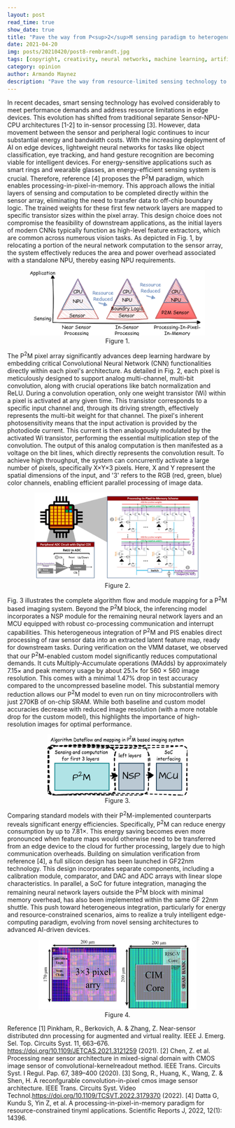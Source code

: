 ```yaml
---
layout: post
read_time: true
show_date: true
title: "Pave the way from P<sup>2</sup>M sensing paradigm to heterogenous SoC design"
date: 2021-04-20
img: posts/20210420/post8-rembrandt.jpg
tags: [copyright, creativity, neural networks, machine learning, artificial intelligence]
category: opinion
author: Armando Maynez
description: "Pave the way from resource-limited sensing technology to heterogenous SoC design"
---
```

In recent decades, smart sensing technology has evolved considerably to meet performance demands and address resource limitations in edge devices. This evolution has shifted from traditional separate Sensor-NPU-CPU architectures [1-2] to in-sensor processing [3]. However, data movement between the sensor and peripheral logic continues to incur substantial energy and bandwidth costs. With the increasing deployment of AI on edge devices, lightweight neural networks for tasks like object classification, eye tracking, and hand gesture recognition are becoming viable for intelligent devices. For energy-sensitive applications such as smart rings and wearable glasses, an energy-efficient sensing system is crucial.
Therefore, reference [4] proposes the P<sup>2</sup>M paradigm, which enables processing-in-pixel-in-memory. This approach allows the initial layers of sensing and computation to be completed directly within the sensor array, eliminating the need to transfer data to off-chip boundary logic. The trained weights for these first few network layers are mapped to specific transistor sizes within the pixel array. This design choice does not compromise the feasibility of downstream applications, as the initial layers of modern CNNs typically function as high-level feature extractors, which are common across numerous vision tasks. As depicted in Fig. 1, by relocating a portion of the neural network computation to the sensor array, the system effectively reduces the area and power overhead associated with a standalone NPU, thereby easing NPU requirements.

<div align="center">
  <img src="https://github.com/echip-from-elab/echip-from-elab.github.io/blob/4b43623669c85fceff6b7f999af56577153d213c/assets/img/posts/20210420/p2m_fig1.png?raw=true" width="400" height="150">
</div>
<center> Figure 1.  </center>

The P<sup>2</sup>M pixel array significantly advances deep learning hardware by embedding critical Convolutional Neural Network (CNN) functionalities directly within each pixel's architecture. As detailed in Fig. 2, each pixel is meticulously designed to support analog multi-channel, multi-bit convolution, along with crucial operations like batch normalization and ReLU. During a convolution operation, only one weight transistor (Wi) within a pixel is activated at any given time. This transistor corresponds to a specific input channel and, through its driving strength, effectively represents the multi-bit weight for that channel. The pixel's inherent photosensitivity means that the input activation is provided by the photodiode current. This current is then analogously modulated by the activated Wi transistor, performing the essential multiplication step of the convolution. The output of this analog computation is then manifested as a voltage on the bit lines, which directly represents the convolution result. To achieve high throughput, the system can concurrently activate a large number of pixels, specifically X×Y×3 pixels. Here, X and Y represent the spatial dimensions of the input, and '3' refers to the RGB (red, green, blue) color channels, enabling efficient parallel processing of image data.

<div align="center">
  <img src="https://github.com/echip-from-elab/echip-from-elab.github.io/blob/4b43623669c85fceff6b7f999af56577153d213c/assets/img/posts/20210420/p2m_arch.png?raw=true" width="380" height="200">
</div>
<center> Figure 2.  </center>

Fig. 3 illustrates the complete algorithm flow and module mapping for a P<sup>2</sup>M based imaging system. Beyond the P<sup>2</sup>M block, the inferencing model incorporates a NSP module for the remaining neural network layers and an MCU equipped with robust co-processing communication and interrupt capabilities. This heterogeneous integration of P<sup>2</sup>M and PIS enables direct processing of raw sensor data into an extracted latent feature map, ready for downstream tasks. During verification on the VMM dataset, we observed that our P<sup>2</sup>M-enabled custom model significantly reduces computational demands. It cuts Multiply-Accumulate operations (MAdds) by approximately 7.15$\times$ and peak memory usage by about 25.1$\times$ for 560 × 560 image resolution. This comes with a minimal 1.47% drop in test accuracy compared to the uncompressed baseline model. This substantial memory reduction allows our P<sup>2</sup>M model to even run on tiny microcontrollers with just 270KB of on-chip SRAM. While both baseline and custom model accuracies decrease with reduced image resolution (with a more notable drop for the custom model), this highlights the importance of high-resolution images for optimal performance.

<div align="center">
  <img src="https://github.com/echip-from-elab/echip-from-elab.github.io/blob/main/assets/img/posts/20210420/dataflow.png?raw=true" width="320" height="140">
</div>
<center> Figure 3.  </center>

Comparing standard models with their P<sup>2</sup>M-implemented counterparts reveals significant energy efficiencies. Specifically, P<sup>2</sup>M can reduce energy consumption by up to 7.81$\times$. This energy saving becomes even more pronounced when feature maps would otherwise need to be transferred from an edge device to the cloud for further processing, largely due to high communication overheads. Building on simulation verification from reference [4], a full silicon design has been launched in GF22nm technology. This design incorporates separate components, including a calibration module, comparator, and DAC and ADC arrays with linear slope characteristics. In parallel, a SoC for future integration, managing the remaining neural network layers outside the P<sup>2</sup>M block with minimal memory overhead, has also been implemented within the same GF 22nm shuttle. This push toward heterogeneous integration, particularly for energy and resource-constrained scenarios, aims to realize a truly intelligent edge-computing paradigm, evolving from novel sensing architectures to advanced AI-driven devices.

<div align="center">
  <img src="https://github.com/echip-from-elab/echip-from-elab.github.io/blob/main/assets/img/posts/20210420/p2m_layout.png?raw=true" width="360" height="160">
</div>
<center> Figure 4. </center>

Reference
[1] Pinkham, R., Berkovich, A. & Zhang, Z. Near-sensor distributed dnn processing for augmented and virtual reality. IEEE J. Emerg. Sel. Top. Circuits Syst. 11, 663–676. https://doi.org/10.1109/JETCAS.2021.3121259 (2021).
[2] Chen, Z. et al. Processing near sensor architecture in mixed-signal domain with CMOS image sensor of convolutional-kernelreadout method. IEEE Trans. Circuits Syst. I Regul. Pap. 67, 389–400 (2020).
[3] Song, R., Huang, K., Wang, Z. & Shen, H. A reconfgurable convolution-in-pixel cmos image sensor architecture. IEEE Trans. Circuits Syst. Video Technol.https://doi.org/10.1109/TCSVT.2022.3179370 (2022).
[4] Datta G, Kundu S, Yin Z, et al. A processing-in-pixel-in-memory paradigm for resource-constrained tinyml applications. Scientific Reports J, 2022, 12(1): 14396.
